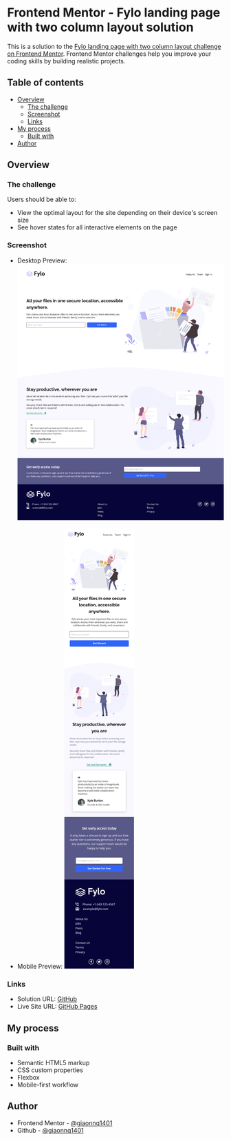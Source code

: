 # Frontend Mentor - Fylo landing page with two column layout solution

This is a solution to the [Fylo landing page with two column layout challenge on Frontend Mentor](https://www.frontendmentor.io/challenges/fylo-landing-page-with-two-column-layout-5ca5ef041e82137ec91a50f5). Frontend Mentor challenges help you improve your coding skills by building realistic projects. 

## Table of contents

- [Overview](#overview)
  - [The challenge](#the-challenge)
  - [Screenshot](#screenshot)
  - [Links](#links)
- [My process](#my-process)
  - [Built with](#built-with)
- [Author](#author)

## Overview

### The challenge

Users should be able to:

- View the optimal layout for the site depending on their device's screen size
- See hover states for all interactive elements on the page

### Screenshot

- Desktop Preview:
![desktop-preview](./images/desktop-screenshot.png)

- Mobile Preview:
![mobile-preview](./images/mobile-screenshot.png)

### Links

- Solution URL: [GitHub](https://github.com/giaonnq1401/FrontendMentor-fylo-landing-page)
- Live Site URL: [GitHub Pages](https://giaonnq1401.github.io/FrontendMentor-fylo-landing-page/)

## My process

### Built with

- Semantic HTML5 markup
- CSS custom properties
- Flexbox
- Mobile-first workflow

## Author

- Frontend Mentor - [@giaonnq1401](https://www.frontendmentor.io/profile/giaonnq1401)
- Github - [@giaonnq1401](https://github.com/giaonnq1401)